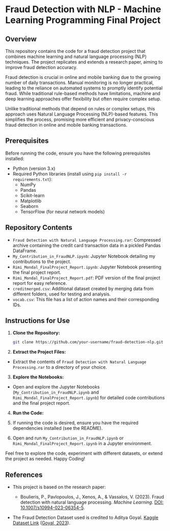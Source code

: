 # Fraud Detection with NLP - Machine Learning Programming Final Project

## Overview
This repository contains the code for a fraud detection project that combines machine learning and natural language processing (NLP) techniques. The project replicates and extends a research paper, aiming to improve fraud detection accuracy.

Fraud detection is crucial in online and mobile banking due to the growing number of daily transactions. Manual monitoring is no longer practical, leading to the reliance on automated systems to promptly identify potential fraud. While traditional rule-based methods have limitations, machine and deep learning approaches offer flexibility but often require complex setup.

Unlike traditional methods that depend on rules or complex setups, this approach uses Natural Language Processing (NLP)-based features. This simplifies the process, promising more efficient and privacy-conscious fraud detection in online and mobile banking transactions.

## Prerequisites
Before running the code, ensure you have the following prerequisites installed:

- Python (version 3.x)
- Required Python libraries (install using `pip install -r requirements.txt`):
  - NumPy
  - Pandas
  - Scikit-learn
  - Matplotlib
  - Seaborn
  - TensorFlow (for neural network models)

## Repository Contents
- `Fraud Detection with Natural Language Processing.rar`: Compressed archive containing the credit card transaction data in a pickled Pandas DataFrame.
- `My_Contribution_in_FraudNLP.ipynb`: Jupyter Notebook detailing my contributions to the project.
- `Rimi_Mondal_FinalProject_Report.ipynb`: Jupyter Notebook presenting the final project report.
- `Rimi_Mondal_FinalProject_Report.pdf`: PDF version of the final project report for easy reference.
- `creditmerged.csv`: Additional dataset created by merging data from different folders, used for testing and analysis.
- `vocab.csv`: This file has a list of action names and their corresponding IDs.

## Instructions for Use
1. **Clone the Repository:**
   ```bash
   git clone https://github.com/your-username/fraud-detection-nlp.git
2. **Extract the Project Files:**

 - Extract the contents of `Fraud Detection with Natural Language Processing.rar` to a directory of your choice.

3. **Explore the Notebooks:**

- Open and explore the Jupyter Notebooks (`My_Contribution_in_FraudNLP.ipynb` and `Rimi_Mondal_FinalProject_Report.ipynb`) for detailed code contributions and the final project report.

4. **Run the Code:**

1. If running the code is desired, ensure you have the required dependencies installed (see the README).
2. Open and run `My_Contribution_in_FraudNLP.ipynb` or `Rimi_Mondal_FinalProject_Report.ipynb` in a Jupyter environment.


Feel free to explore the code, experiment with different datasets, or extend the project as needed. Happy Coding!


## References

- This project is based on the research paper:
  - Boulieris, P., Pavlopoulos, J., Xenos, A., & Vassalos, V. (2023). Fraud detection with natural language processing. *Machine Learning*. [DOI: 10.1007/s10994-023-06354-5](https://doi.org/10.1007/s10994-023-06354-5).

- The Fraud Detection Dataset used is credited to Aditya Goyal. [Kaggle Dataset Link](https://www.kaggle.com/datasets/goyaladi/fraud-detection-dataset) ([Goyal, 2023](https://www.kaggle.com/datasets/goyaladi/fraud-detection-dataset)).
